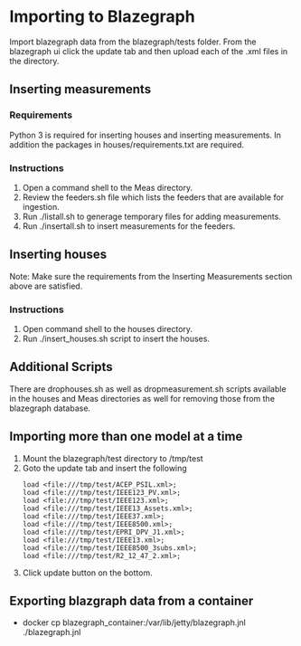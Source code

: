 # Importing to Blazegraph

Import blazegraph data from the blazegraph/tests folder.  From the blazegraph ui click the update tab and then upload 
each of the .xml files in the directory.

## Inserting measurements

### Requirements

Python 3 is required for inserting houses and inserting measurements.  In addition the packages in houses/requirements.txt
are required.

### Instructions

 1. Open a command shell to the Meas directory.
 2. Review the feeders.sh file which lists the feeders that are available for ingestion.
 3. Run ./listall.sh to generage temporary files for adding measurements.
 4. Run ./insertall.sh to insert measurements for the feeders.
 
## Inserting houses

Note: Make sure the requirements from the Inserting Measurements section above are satisfied.

### Instructions

 1. Open command shell to the houses directory.
 2. Run ./insert_houses.sh script to insert the houses.
 
## Additional Scripts

There are drophouses.sh as well as dropmeasurement.sh scripts available in the houses and Meas directories as well for
removing those from the blazegraph database.

## Importing more than one model at a time

 1. Mount the blazegraph/test directory to /tmp/test
 1. Goto the update tab and insert the following 
    ````
    load <file:///tmp/test/ACEP_PSIL.xml>;
    load <file:///tmp/test/IEEE123_PV.xml>;
    load <file:///tmp/test/IEEE123.xml>;
    load <file:///tmp/test/IEEE13_Assets.xml>;
    load <file:///tmp/test/IEEE37.xml>;
    load <file:///tmp/test/IEEE8500.xml>;
    load <file:///tmp/test/EPRI_DPV_J1.xml>;
    load <file:///tmp/test/IEEE13.xml>;
    load <file:///tmp/test/IEEE8500_3subs.xml>;
    load <file:///tmp/test/R2_12_47_2.xml>;
    ````
 1. Click update button on the bottom.
 
## Exporting blazgraph data from a container

- docker cp blazegraph_container:/var/lib/jetty/blazegraph.jnl ./blazegraph.jnl
